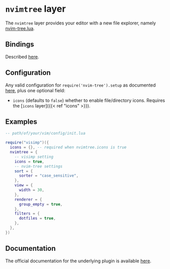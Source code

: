 # `nvimtree` layer

The `nvimtree` layer provides your editor with a new file explorer, namely
[nvim-tree.lua](https://github.com/nvim-tree/nvim-tree.lua).

## Bindings

Described
[here](https://github.com/nvim-tree/nvim-tree.lua/blob/master/doc/nvim-tree-lua.txt).

## Configuration

Any valid configuration for `require('nvim-tree').setup` as documented
[here](https://github.com/nvim-tree/nvim-tree.lua#setup), plus one optional
field:

- `icons` (defaults to `false`) whether to enable file/directory icons. Requires
  the [`icons` layer]({{< ref "icons" >}}).

## Examples

```lua
-- path/of/your/vim/config/init.lua

require("visimp")({
  icons = {}, -- required when nvimtree.icons is true
  nvimtree = {
    -- visimp setting
    icons = true,
    -- nvim-tree settings
    sort = {
      sorter = "case_sensitive",
    },
    view = {
      width = 30,
    },
    renderer = {
      group_empty = true,
    },
    filters = {
      dotfiles = true,
    },
  },
})
```

## Documentation

The official documentation for the underlying plugin is available
[here](https://github.com/nvim-tree/nvim-tree.lua/blob/master/doc/nvim-tree-lua.txt).
